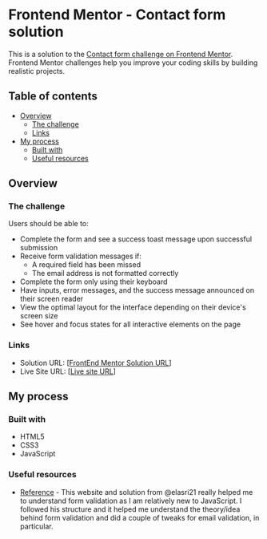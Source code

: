 # Frontend Mentor - Contact form solution

This is a solution to the [Contact form challenge on Frontend Mentor](https://www.frontendmentor.io/challenges/contact-form--G-hYlqKJj). Frontend Mentor challenges help you improve your coding skills by building realistic projects. 

## Table of contents

- [Overview](#overview)
  - [The challenge](#the-challenge)
  - [Links](#links)
- [My process](#my-process)
  - [Built with](#built-with)
  - [Useful resources](#useful-resources)

## Overview

### The challenge

Users should be able to:

- Complete the form and see a success toast message upon successful submission
- Receive form validation messages if:
  - A required field has been missed
  - The email address is not formatted correctly
- Complete the form only using their keyboard
- Have inputs, error messages, and the success message announced on their screen reader
- View the optimal layout for the interface depending on their device's screen size
- See hover and focus states for all interactive elements on the page

### Links

- Solution URL: [[FrontEnd Mentor Solution URL](https://www.frontendmentor.io/solutions/contact-form-html-css-javascript-xY5rvbLWHw)]
- Live Site URL: [[Live site URL](https://benhyh.github.io/Contact-Form/)]

## My process

### Built with

- HTML5
- CSS3 
- JavaScript

### Useful resources

- [Reference](https://elasri21.github.io/contact-form/) -  This website and solution from @elasri21 really helped me to understand form validation as I am relatively new to JavaScript. I followed his structure and it helped me understand the theory/idea behind form validation and did a couple of tweaks for email validation, in particular.






